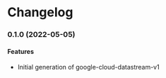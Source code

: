 # Changelog

### 0.1.0 (2022-05-05)

#### Features

* Initial generation of google-cloud-datastream-v1
